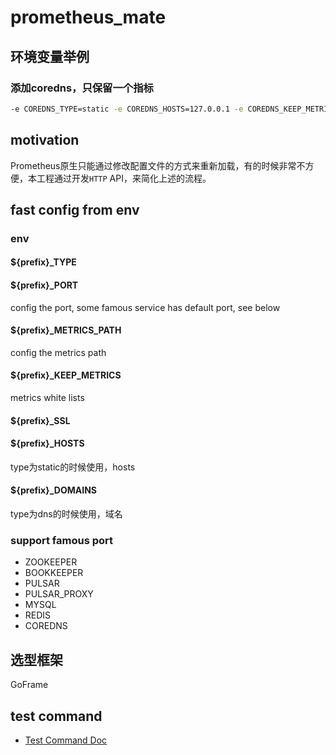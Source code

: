 # prometheus_mate
## 环境变量举例
### 添加coredns，只保留一个指标
```bash
-e COREDNS_TYPE=static -e COREDNS_HOSTS=127.0.0.1 -e COREDNS_KEEP_METRICS=coredns_dns_requests_total
```
## motivation
Prometheus原生只能通过修改配置文件的方式来重新加载，有的时候非常不方便，本工程通过开发`HTTP` API，来简化上述的流程。
## fast config from env
### env
#### ${prefix}_TYPE
#### ${prefix}_PORT
config the port, some famous service has default port, see below
#### ${prefix}_METRICS_PATH
config the metrics path
#### ${prefix}_KEEP_METRICS
metrics white lists
#### ${prefix}_SSL
#### ${prefix}_HOSTS
type为static的时候使用，hosts
#### ${prefix}_DOMAINS
type为dns的时候使用，域名
### support famous port
- ZOOKEEPER
- BOOKKEEPER
- PULSAR
- PULSAR_PROXY
- MYSQL
- REDIS
- COREDNS
## 选型框架
GoFrame

## test command
- [Test Command Doc](test_command.md)
